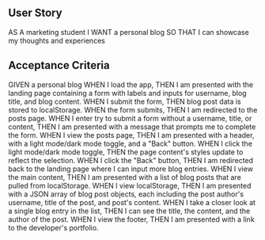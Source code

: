 ## User Story

AS A marketing student
I WANT a personal blog
SO THAT I can showcase my thoughts and experiences

## Acceptance Criteria

GIVEN a personal blog
WHEN I load the app,
THEN I am presented with the landing page containing a form with labels and inputs for username, blog title, and blog content.
WHEN I submit the form,
THEN blog post data is stored to localStorage.
WHEN the form submits,
THEN I am redirected to the posts page.
WHEN I enter try to submit a form without a username, title, or content,
THEN I am presented with a message that prompts me to complete the form.
WHEN I view the posts page,
THEN I am presented with a header, with a light mode/dark mode toggle, and a "Back" button.
WHEN I click the light mode/dark mode toggle,
THEN the page content's styles update to reflect the selection.
WHEN I click the "Back" button,
THEN I am redirected back to the landing page where I can input more blog entries.
WHEN I view the main content,
THEN I am presented with a list of blog posts that are pulled from localStorage.
WHEN I view localStorage,
THEN I am presented with a JSON array of blog post objects, each including the post author's username, title of the post, and post's content.
WHEN I take a closer look at a single blog entry in the list,
THEN I can see the title, the content, and the author of the post.
WHEN I view the footer,
THEN I am presented with a link to the developer's portfolio.
